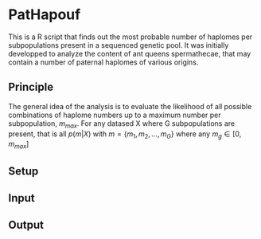 # PatHapouf

This is a R script that finds out the most probable number of haplomes per subpopulations present in a sequenced genetic pool. It was initially developped to analyze the content of ant queens spermathecae, that may contain a number of paternal haplomes of various origins. 

## Principle

The general idea of the analysis is to evaluate the likelihood of all possible combinations of haplome numbers up to a maximum number per subpopulation, $m_{max}$. For any datased X where G subpopulations are present, that is all $p(m \vert X)$ with $m = \{m_{1}, m_{2}, ..., m_{G}\}$ where any $m_{g} \in [0,m_{max}]$

## Setup
## Input
## Output
